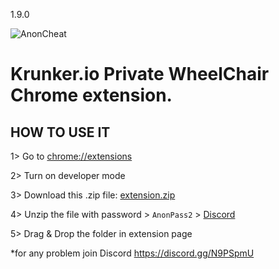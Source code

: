 1.9.0

![AnonCheat](https://camo.githubusercontent.com/3d2f5f430bc8754f6f2371a66dcf6f22c76aebcb/68747470733a2f2f7974332e67677068742e636f6d2f612f4147462d6c375f446376744770344c6e2d426a7a3238495366764b7031374d782d30516b6e516d5670513d733930302d632d6b2d63307866666666666666662d6e6f2d726a2d6d6f)

# Krunker.io Private WheelChair Chrome extension.

## HOW TO USE IT

1> Go to [chrome://extensions](chrome://extensions)

2> Turn on developer mode

3> Download this .zip file: [extension.zip](http://download2262.mediafire.com/bn6wnqcnpqvg/qh74phl0g9jc7b9/extension.zip)

4> Unzip the file with password > `AnonPass2` > [Discord](https://discord.gg/N9PSpmU)

5> Drag & Drop the folder in extension page


*for any problem join Discord https://discord.gg/N9PSpmU
